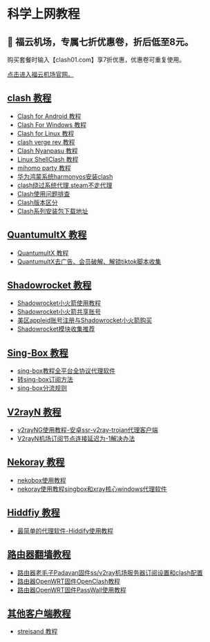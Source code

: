 # 科学上网教程

## 🚀 福云机场，专属七折优惠卷，折后低至8元。

购买套餐时输入【clash01.com】享7折优惠，优惠卷可重复使用。

[点击进入福云机场官网。](https://fuuu.cloud)

## [clash 教程](https://clash01.com/category/clientdoc/clash/)

  * [Clash for Android 教程](https://clash01.com/android-clash-meta-for-android-%e4%bd%bf%e7%94%a8%e6%95%99%e7%a8%8b/)
  * [Clash For Windows 教程](https://clash01.com/clashforwindows%e6%95%99%e7%a8%8b/)
  * [Clash for Linux 教程](https://clash01.com/linux%e5%ae%89%e8%a3%85%e4%bd%bf%e7%94%a8clash/)
  * [clash verge rev 教程](https://clash01.com/clash-verge-rev%e4%bd%bf%e7%94%a8%e6%95%99%e7%a8%8b/)
  * [Clash Nyanpasu 教程 ](https://clash01.com/clash-nyanpasu%e4%bd%bf%e7%94%a8%e6%95%99%e7%a8%8b/)
  * [Linux ShellClash 教程](https://clash01.com/linux%e7%89%88%e6%9c%acclash%e6%95%99%e7%a8%8bshellcrash%e4%bd%bf%e7%94%a8%e6%95%99%e7%a8%8b/)
  * [mihomo party 教程](https://clash01.com/mihomo-party%e4%bd%bf%e7%94%a8%e6%95%99%e7%a8%8b%e5%92%8c%e8%a6%86%e5%86%99%e6%96%b0%e5%a2%9e%e8%a7%84%e5%88%99/)
  * [华为鸿蒙系统harmonyos安装clash](https://clash01.com/%e5%8d%8e%e4%b8%ba%e9%b8%bf%e8%92%99%e7%b3%bb%e7%bb%9fharmonyos%e5%ae%89%e8%a3%85clash/)
  * [clash绕过系统代理,steam不走代理](https://clash01.com/steam%e4%b8%8d%e8%b5%b0%e4%bb%a3%e7%90%86-clash%e7%bb%95%e8%bf%87%e7%b3%bb%e7%bb%9f%e4%bb%a3%e7%90%86%e5%92%8c%e9%85%8d%e7%bd%ae%e6%96%87%e4%bb%b6%e9%a2%84%e5%a4%84%e7%90%86/)
  * [Clash使用问题排查](https://clash01.com/clashforwindows%e4%bd%bf%e7%94%a8%e4%b8%8d%e4%ba%86%e9%97%ae%e9%a2%98%e6%8e%92%e6%9f%a5/)
  * [Clash版本区分](https://clash01.com/clashforwindows%e4%bd%bf%e7%94%a8%e4%b8%8d%e4%ba%86%e9%97%ae%e9%a2%98%e6%8e%92%e6%9f%a5/)
  * [Clash系列安装包下载地址](https://clash01.com/clash%e7%b3%bb%e5%88%97%e5%ae%89%e8%a3%85%e5%8c%85%e4%b8%8b%e8%bd%bd%e5%9c%b0%e5%9d%80/)

## [QuantumultX 教程](https://clash01.com/category/clientdoc/quantmultx/)

  * [QuantumultX 教程](https://clash01.com/quantumultx%e6%95%99%e7%a8%8b%ef%bc%8c%e6%9c%ba%e5%9c%ba%e8%ae%a2%e9%98%85%e5%92%8c%e5%8e%bb%e5%b9%bf%e5%91%8a%ef%bc%8c%e4%bb%98%e8%b4%b9%e7%a0%b4%e8%a7%a3tiktok%e8%a7%a3%e9%94%81%e7%ad%89%e8%a7%84/)
  * [QuantumultX去广告、会员破解、解锁tiktok脚本收集 ](https://clash01.com/quantumultx%e5%8e%bb%e5%b9%bf%e5%91%8a%e3%80%81%e4%bc%9a%e5%91%98%e7%a0%b4%e8%a7%a3%e3%80%81%e8%a7%a3%e9%94%81tiktok%e8%84%9a%e6%9c%ac%e6%94%b6%e9%9b%86/)
  
## [Shadowrocket 教程](https://clash01.com/category/clientdoc/shadowrocket/)

  * [Shadowrocket小火箭使用教程](https://clash01.com/shadowrocket%e5%b0%8f%e7%81%ab%e7%ae%ad%e4%bd%bf%e7%94%a8%e6%95%99%e7%a8%8b/)
  * [Shadowrocket小火箭共享账号](https://clash01.com/shadowrocket%e5%b0%8f%e7%81%ab%e7%ae%ad%e5%85%b1%e4%ba%ab%e8%b4%a6%e5%8f%b7/)
  * [美区appleid账号注册与Shadowrocket小火箭购买](https://clash01.com/%e7%be%8e%e5%8c%baappleid%e8%b4%a6%e5%8f%b7%e6%b3%a8%e5%86%8c%e4%b8%8eshadowrocket%e5%b0%8f%e7%81%ab%e7%ae%ad%e8%b4%ad%e4%b9%b0/)
  * [Shadowrocket模块收集推荐](https://clash01.com/shadowrocket%e6%a8%a1%e5%9d%97%e6%94%b6%e9%9b%86%e6%8e%a8%e8%8d%90/)
  
## [Sing-Box 教程](https://clash01.com/category/clientdoc/singbox/)

  * [sing-box教程全平台全协议代理软件](https://clash01.com/sing-box%e6%95%99%e7%a8%8b%e5%85%a8%e5%b9%b3%e5%8f%b0%e5%85%a8%e5%8d%8f%e8%ae%ae%e4%bb%a3%e7%90%86%e8%bd%af%e4%bb%b6/)
  * [转sing-box订阅方法](https://clash01.com/%e8%bd%acsing-box%e8%ae%a2%e9%98%85%e6%96%b9%e6%b3%95/)
  * [sing-box分流规则](https://clash01.com/sing-box%e5%88%86%e6%b5%81%e8%a7%84%e5%88%99/)
    
## [V2rayN 教程](https://clash01.com/category/clientdoc/v2rayn/)

  * [
v2rayNG使用教程-安卓ssr-v2ray-trojan代理客户端
](https://clash01.com/v2rayng%e4%bd%bf%e7%94%a8%e6%95%99%e7%a8%8b-%e5%ae%89%e5%8d%93ssr-v2ray-trojan%e4%bb%a3%e7%90%86%e5%ae%a2%e6%88%b7%e7%ab%af/)
  * [V2rayN机场订阅节点连接延迟为-1解决办法](https://clash01.com/v2rayn%e6%9c%ba%e5%9c%ba%e8%ae%a2%e9%98%85%e8%8a%82%e7%82%b9%e8%bf%9e%e6%8e%a5%e5%bb%b6%e8%bf%9f%e4%b8%ba-1%e8%a7%a3%e5%86%b3%e5%8a%9e%e6%b3%95/)
  
## [Nekoray 教程](https://clash01.com/category/clientdoc/nekoray/)

  * [nekobox使用教程](https://clash01.com/nekobox%e4%bd%bf%e7%94%a8%e6%95%99%e7%a8%8b-%e6%9c%80%e4%bd%b3%e5%88%86%e5%ba%94%e7%94%a8%e4%bb%a3%e7%90%86%e5%ae%89%e5%8d%93%e4%bb%a3%e7%90%86%e8%bd%af%e4%bb%b6/)
  * [nekoray使用教程singbox和xray核心windows代理软件](https://clash01.com/nekoray%e4%bd%bf%e7%94%a8%e6%95%99%e7%a8%8bsingbox%e5%92%8cxray%e6%a0%b8%e5%bf%83windows%e4%bb%a3%e7%90%86%e8%bd%af%e4%bb%b6/)
  
## [Hiddfiy 教程](https://clash01.com/category/clientdoc/hiddfiy/)

  * [最简单的代理软件-Hiddify使用教程](https://clash01.com/%e6%9c%80%e7%ae%80%e5%8d%95%e7%9a%84%e4%bb%a3%e7%90%86%e8%bd%af%e4%bb%b6-hiddify%e4%bd%bf%e7%94%a8%e6%95%99%e7%a8%8b/)
  
## [路由器翻墙教程](https://clash01.com/category/clientdoc/luyouqi/)

  * [路由器老毛子Padavan固件ss/v2ray机场服务器订阅设置和clash配置](https://clash01.com/%e8%b7%af%e7%94%b1%e5%99%a8%e8%80%81%e6%af%9b%e5%ad%90padavan%e5%9b%ba%e4%bb%b6ss-v2ray%e6%9c%ba%e5%9c%ba%e6%9c%8d%e5%8a%a1%e5%99%a8%e8%ae%a2%e9%98%85%e8%ae%be%e7%bd%ae%e5%92%8cclash%e9%85%8d%e7%bd%ae/)
  * [路由器OpenWRT固件OpenClash教程](https://clash01.com/%e8%b7%af%e7%94%b1%e5%99%a8openwrt%e5%9b%ba%e4%bb%b6openclash%e6%95%99%e7%a8%8b/)
  * [路由器OpenWRT固件PassWall使用教程](https://clash01.com/%e8%b7%af%e7%94%b1%e5%99%a8openwrt%e5%9b%ba%e4%bb%b6passwall%e4%bd%bf%e7%94%a8%e6%95%99%e7%a8%8b/)
  
## [其他客户端教程](https://clash01.com/category/clientdoc/luyouqi/)

  * [streisand 教程](https://clash01.com/streisand%e4%bd%bf%e7%94%a8%e6%95%99%e7%a8%8b/)
